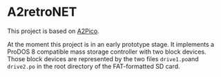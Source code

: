 # A2retroNET

This project is based on [A2Pico](https://github.com/oliverschmidt/a2pico).

At the moment this project is in an early prototype stage. It implements a ProDOS 8 compatible mass storage controller with two block devices. Those block devices are represented by the two files `drive1.po`and `drive2.po` in the root directory of the FAT-formatted SD card.
